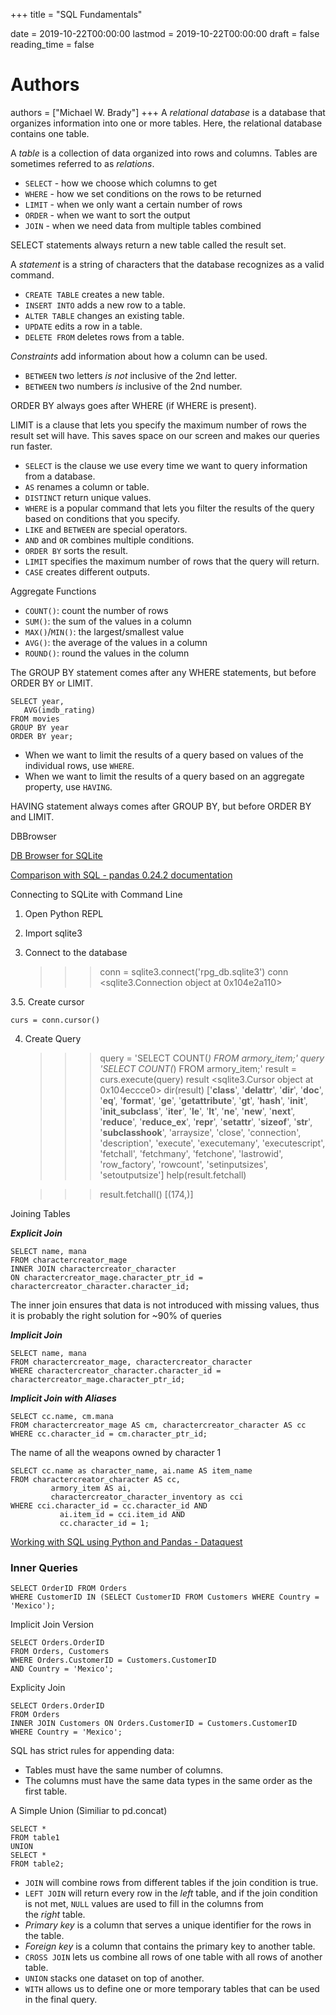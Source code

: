 +++
title = "SQL Fundamentals"

date = 2019-10-22T00:00:00
lastmod = 2019-10-22T00:00:00
draft = false
reading_time = false

# Authors
authors = ["Michael W. Brady"]
+++
A *relational database* is a database that organizes information into one or more tables. Here, the relational database contains one table.

A *table* is a collection of data organized into rows and columns. Tables are sometimes referred to as *relations*. 

- `SELECT` - how we choose which columns to get
- `WHERE` - how we set conditions on the rows to be returned
- `LIMIT` - when we only want a certain number of rows
- `ORDER` - when we want to sort the output
- `JOIN` - when we need data from multiple tables combined

SELECT statements always return a new table called the result set.

A *statement* is a string of characters that the database recognizes as a valid command.

- `CREATE TABLE` creates a new table.
- `INSERT INTO` adds a new row to a table.
- `ALTER TABLE` changes an existing table.
- `UPDATE` edits a row in a table.
- `DELETE FROM` deletes rows from a table.

*Constraints* add information about how a column can be used.

- `BETWEEN` two letters *is not* inclusive of the 2nd letter.
- `BETWEEN` two numbers *is* inclusive of the 2nd number.

ORDER BY always goes after WHERE (if WHERE is present).

LIMIT is a clause that lets you specify the maximum number of rows the result set will have. This saves space on our screen and makes our queries run faster.

- `SELECT` is the clause we use every time we want to query information from a database.
- `AS` renames a column or table.
- `DISTINCT` return unique values.
- `WHERE` is a popular command that lets you filter the results of the query based on conditions that you specify.
- `LIKE` and `BETWEEN` are special operators.
- `AND` and `OR` combines multiple conditions.
- `ORDER BY` sorts the result.
- `LIMIT` specifies the maximum number of rows that the query will return.
- `CASE` creates different outputs.

Aggregate Functions

- `COUNT()`: count the number of rows
- `SUM()`: the sum of the values in a column
- `MAX()`/`MIN()`: the largest/smallest value
- `AVG()`: the average of the values in a column
- `ROUND()`: round the values in the column

The GROUP BY statement comes after any WHERE statements, but before ORDER BY or LIMIT.

    SELECT year,
       AVG(imdb_rating)
    FROM movies
    GROUP BY year
    ORDER BY year;

- When we want to limit the results of a query based on values of the individual rows, use `WHERE`.
- When we want to limit the results of a query based on an aggregate property, use `HAVING`.

HAVING statement always comes after GROUP BY, but before ORDER BY and LIMIT.

DBBrowser

[DB Browser for SQLite](https://sqlitebrowser.org)

[Comparison with SQL - pandas 0.24.2 documentation](https://pandas.pydata.org/pandas-docs/stable/getting_started/comparison/comparison_with_sql.html)

Connecting to SQLite with Command Line

1. Open Python REPL
2. Import sqlite3
3. Connect to the database

    >>> conn = sqlite3.connect('rpg_db.sqlite3')
    >>> conn
    <sqlite3.Connection object at 0x104e2a110>

3.5. Create cursor

    curs = conn.cursor()

4. Create Query

    >>> query = 'SELECT COUNT(*) FROM armory_item;'
    >>> query
    'SELECT COUNT(*) FROM armory_item;'
    >>> result = curs.execute(query)
    >>> result
    <sqlite3.Cursor object at 0x104eccce0>
    >>> dir(result)
    ['__class__', '__delattr__', '__dir__', '__doc__', '__eq__', '__format__', '__ge__', '__getattribute__', '__gt__', '__hash__', '__init__', '__init_subclass__', '__iter__', '__le__', '__lt__', '__ne__', '__new__', '__next__', '__reduce__', '__reduce_ex__', '__repr__', '__setattr__', '__sizeof__', '__str__', '__subclasshook__', 'arraysize', 'close', 'connection', 'description', 'execute', 'executemany', 'executescript', 'fetchall', 'fetchmany', 'fetchone', 'lastrowid', 'row_factory', 'rowcount', 'setinputsizes', 'setoutputsize']
    >>> help(result.fetchall)
    
    >>> result.fetchall()
    [(174,)]

Joining Tables

***Explicit Join***

    SELECT name, mana
    FROM charactercreator_mage
    INNER JOIN charactercreator_character
    ON charactercreator_mage.character_ptr_id = charactercreator_character.character_id;

The inner join ensures that data is not introduced with missing values, thus it is probably the right solution for ~90% of queries

***Implicit Join***

    SELECT name, mana
    FROM charactercreator_mage, charactercreator_character
    WHERE charactercreator_character.character_id = charactercreator_mage.character_ptr_id;

***Implicit Join with Aliases***

    SELECT cc.name, cm.mana
    FROM charactercreator_mage AS cm, charactercreator_character AS cc
    WHERE cc.character_id = cm.character_ptr_id;

The name of all the weapons owned by character 1

    SELECT cc.name as character_name, ai.name AS item_name
    FROM charactercreator_character AS cc,
    		 armory_item AS ai,
    		 charactercreator_character_inventory as cci
    WHERE cci.character_id = cc.character_id AND
    		   ai.item_id = cci.item_id AND
    		   cc.character_id = 1;

[Working with SQL using Python and Pandas - Dataquest](https://www.dataquest.io/blog/python-pandas-databases/)

### Inner Queries

    SELECT OrderID FROM Orders
    WHERE CustomerID IN (SELECT CustomerID FROM Customers WHERE Country = 'Mexico');

Implicit Join Version

    SELECT Orders.OrderID
    FROM Orders, Customers
    WHERE Orders.CustomerID = Customers.CustomerID 
    AND Country = 'Mexico';

Explicity Join

    SELECT Orders.OrderID
    FROM Orders
    INNER JOIN Customers ON Orders.CustomerID = Customers.CustomerID
    WHERE Country = 'Mexico';

SQL has strict rules for appending data:

- Tables must have the same number of columns.
- The columns must have the same data types in the same order as the first table.

A Simple Union (Similiar to pd.concat)

    SELECT *
    FROM table1
    UNION
    SELECT *
    FROM table2;

- `JOIN` will combine rows from different tables if the join condition is true.
- `LEFT JOIN` will return every row in the *left* table, and if the join condition is not met, `NULL` values are used to fill in the columns from the *right* table.
- *Primary key* is a column that serves a unique identifier for the rows in the table.
- *Foreign key* is a column that contains the primary key to another table.
- `CROSS JOIN` lets us combine all rows of one table with all rows of another table.
- `UNION` stacks one dataset on top of another.
- `WITH` allows us to define one or more temporary tables that can be used in the final query.